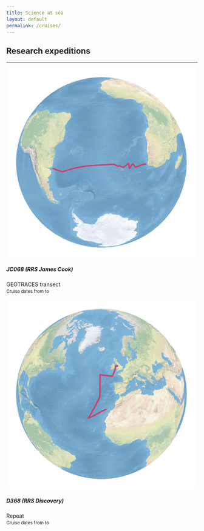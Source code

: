 ```yaml
---
title: Science at sea
layout: default
permalink: /cruises/
---
```


## Research expeditions
<hr />

<div class='row'>
  <div class='col-12 col-md-6 mb-4'>
    <div class='card border-0 shadow'>
      <div class="row no-gutters">
          <div class="col">
          <img src="https://raw.githubusercontent.com/humphreys-lab/humphreys-lab.github.io/main/images/cruise-globes/cruise-globe-JC068.png" class="img-fluid" style="max-height: 500px;" alt="Cruise map" />
          </div>
          <div class="col">
          <div class="card-body">
              <h5 class="card-title">JC068 (RRS <i>James Cook</i>)</h5>
              <p class="card-text">
              GEOTRACES transect
              <br />
              <small>Cruise dates from to</small>
              </p>
          </div>
          </div>
      </div>
    </div>
  </div>
  <div class='col-12 col-md-6 mb-4'>
    <div class='card border-0 shadow'>
      <div class="row no-gutters">
          <div class="col">
          <img src="https://raw.githubusercontent.com/humphreys-lab/humphreys-lab.github.io/main/images/cruise-globes/cruise-globe-D368.png" class="img-fluid" style="max-height: 500px;" alt="Cruise map" />
          </div>
          <div class="col">
          <div class="card-body">
              <h5 class="card-title">D368 (RRS <i>Discovery</i>)</h5>
              <p class="card-text">
              Repeat
              <br />
              <small>Cruise dates from to</small>
              </p>
          </div>
          </div>
      </div>
    </div>
  </div>
</div>
